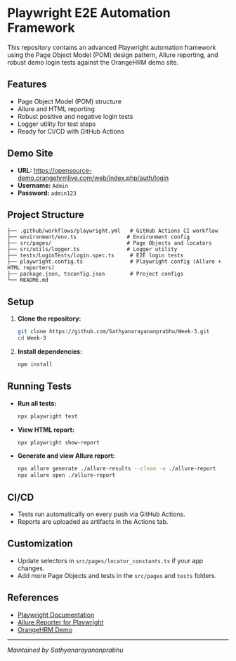 # Playwright E2E Automation Framework

<!-- Trigger workflow again: 2024-06-08 12:00 UTC -->

<!-- Trigger workflow again -->

<!-- Trigger workflow -->

This repository contains an advanced Playwright automation framework using the Page Object Model (POM) design pattern, Allure reporting, and robust demo login tests against the OrangeHRM demo site.

## Features
- Page Object Model (POM) structure
- Allure and HTML reporting
- Robust positive and negative login tests
- Logger utility for test steps
- Ready for CI/CD with GitHub Actions

## Demo Site
- **URL:** https://opensource-demo.orangehrmlive.com/web/index.php/auth/login
- **Username:** `Admin`
- **Password:** `admin123`

## Project Structure
```
├── .github/workflows/playwright.yml   # GitHub Actions CI workflow
├── environment/env.ts                # Environment config
├── src/pages/                        # Page Objects and locators
├── src/utils/logger.ts               # Logger utility
├── tests/LoginTests/login.spec.ts     # E2E login tests
├── playwright.config.ts               # Playwright config (Allure + HTML reporters)
├── package.json, tsconfig.json        # Project configs
└── README.md
```

## Setup
1. **Clone the repository:**
   ```sh
   git clone https://github.com/Sathyanarayananprabhu/Week-3.git
   cd Week-3
   ```
2. **Install dependencies:**
   ```sh
   npm install
   ```

## Running Tests
- **Run all tests:**
  ```sh
  npx playwright test
  ```
- **View HTML report:**
  ```sh
  npx playwright show-report
  ```
- **Generate and view Allure report:**
  ```sh
  npx allure generate ./allure-results --clean -o ./allure-report
  npx allure open ./allure-report
  ```

## CI/CD
- Tests run automatically on every push via GitHub Actions.
- Reports are uploaded as artifacts in the Actions tab.

## Customization
- Update selectors in `src/pages/locator_constants.ts` if your app changes.
- Add more Page Objects and tests in the `src/pages` and `tests` folders.

## References
- [Playwright Documentation](https://playwright.dev/)
- [Allure Reporter for Playwright](https://github.com/allure-framework/allure-js/tree/master/packages/allure-playwright)
- [OrangeHRM Demo](https://opensource-demo.orangehrmlive.com/)

---

*Maintained by Sathyanarayananprabhu* 